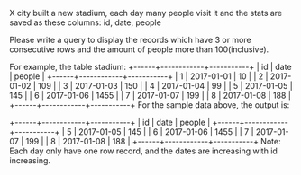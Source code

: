 X city built a new stadium, each day many people visit it and the stats are saved as these columns: id, date, people

Please write a query to display the records which have 3 or more consecutive rows and the amount of people more than 100(inclusive).

For example, the table stadium:
+------+------------+-----------+
| id   | date       | people    |
+------+------------+-----------+
| 1    | 2017-01-01 | 10        |
| 2    | 2017-01-02 | 109       |
| 3    | 2017-01-03 | 150       |
| 4    | 2017-01-04 | 99        |
| 5    | 2017-01-05 | 145       |
| 6    | 2017-01-06 | 1455      |
| 7    | 2017-01-07 | 199       |
| 8    | 2017-01-08 | 188       |
+------+------------+-----------+
For the sample data above, the output is:

+------+------------+-----------+
| id   | date       | people    |
+------+------------+-----------+
| 5    | 2017-01-05 | 145       |
| 6    | 2017-01-06 | 1455      |
| 7    | 2017-01-07 | 199       |
| 8    | 2017-01-08 | 188       |
+------+------------+-----------+
Note:
Each day only have one row record, and the dates are increasing with id increasing.